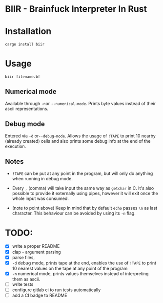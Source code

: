 # BIIR - Brainfuck Interpreter In Rust

# Installation
`cargo install biir`

# Usage
`biir filename.bf`

## Numerical mode
Available through `-n`or `--numerical-mode`.
Prints byte values instead of their ascii representations.

## Debug mode
Entered via `-d` or`--debug-mode`.
Allows the usage of `!TAPE` to print 10 nearby (already created) cells and
also prints some debug info at the end of the execution.

## Notes
* `!TAPE` can be put at any point in the program,
but will only do anything when running in debug mode.

* Every `,` (comma) will take input the same way as `getchar` in C.
It's also possible to provide it externally using pipes,
however it will exit once the whole input was consumed.

* (note to point above) Keep in mind that by default `echo` passes `\n` as last character.
This behaviour can be avoided by using its `-n` flag.


# TODO:
- [x] write a proper README
- [x] clap - argument parsing
- [x] parse files,
- [x] `-d` debug mode, prints tape at the end, enables the use of `!TAPE` to print 10 nearest values on the tape at any point of the program
- [x] `-n` numerical mode, prints values themselves instead of interpreting them as ascii.
- [ ] write tests
- [ ] configure gitlab ci to run tests automatically
- [ ] add a CI badge to README
